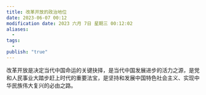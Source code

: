```yaml
---
title: 改革开放的政治地位
date: 2023-06-07 00:12
modification date: 2023 六月 7日 星期三 00:12:02
aliases:
  - 
tags:
  - 
publish: "true"
---
```


改革开放是决定当代中国命运的关键抉择，是当代中国发展进步的活力之源，是党和人民事业大踏步赶上时代的重要法宝，是坚持和发展中国特色社会主义、实现中华民族伟大复兴的必由之路。

